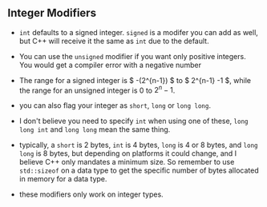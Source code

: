 ## Integer Modifiers

- `int` defaults to a signed integer. `signed` is a modifer you can add as well, but C++ will receive it the same as `int` due to the default. 
- You can use the `unsigned` modifier if you want only positive integers. You would get a compiler error with a negative number
- The range for a signed integer is $ -(2^{n-1})  $ to $ 2^{n-1} -1 $, while the range for an unsigned integer is $0$ to $2^n -1$.

- you can also flag your integer as `short`, `long` or `long long`. 
- I don't believe you need to specify `int` when using one of these, `long long int` and `long long` mean the same thing. 

- typically, a `short` is 2 bytes, `int` is 4 bytes, `long` is 4 or 8 bytes, and `long long` is 8 bytes, but depending on platforms it could change, and I believe C++ only mandates a minimum size. So remember to use `std::sizeof` on a data type to get the specific number of bytes allocated in memory for a data type. 

- these modifiers only work on integer types. 